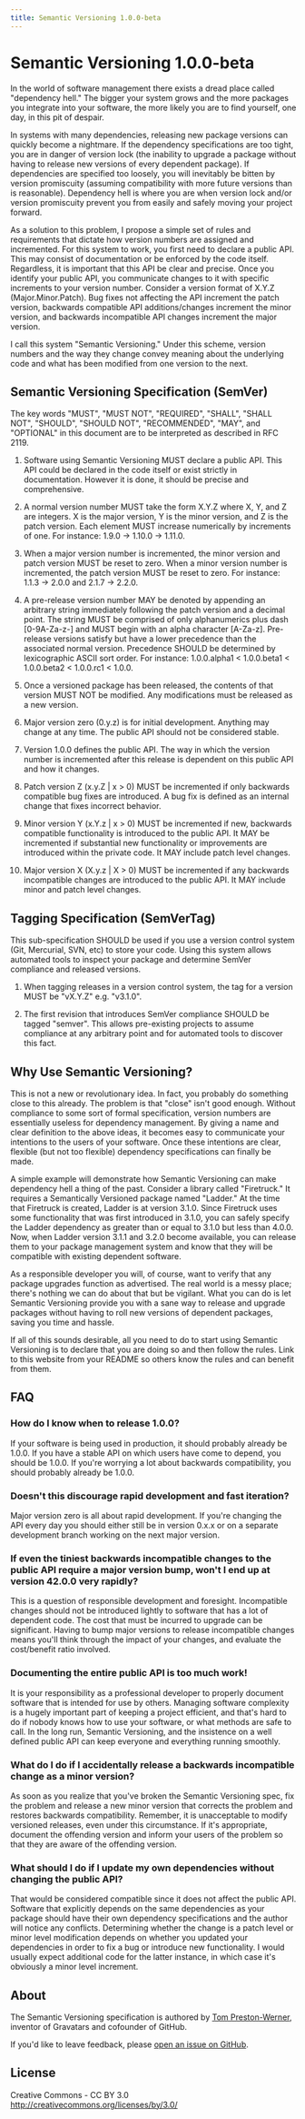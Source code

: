 ```yaml
---
title: Semantic Versioning 1.0.0-beta
---
```


# Semantic Versioning 1.0.0-beta

In the world of software management there exists a dread place called
"dependency hell." The bigger your system grows and the more packages you
integrate into your software, the more likely you are to find yourself, one day,
in this pit of despair.

In systems with many dependencies, releasing new package versions can quickly
become a nightmare. If the dependency specifications are too tight, you are in
danger of version lock (the inability to upgrade a package without having to
release new versions of every dependent package). If dependencies are specified
too loosely, you will inevitably be bitten by version promiscuity (assuming
compatibility with more future versions than is reasonable). Dependency hell is
where you are when version lock and/or version promiscuity prevent you from
easily and safely moving your project forward.

As a solution to this problem, I propose a simple set of rules and requirements
that dictate how version numbers are assigned and incremented. For this system
to work, you first need to declare a public API. This may consist of
documentation or be enforced by the code itself. Regardless, it is important
that this API be clear and precise. Once you identify your public API, you
communicate changes to it with specific increments to your version number.
Consider a version format of X.Y.Z (Major.Minor.Patch). Bug fixes not affecting
the API increment the patch version, backwards compatible API additions/changes
increment the minor version, and backwards incompatible API changes increment
the major version.

I call this system "Semantic Versioning." Under this scheme, version numbers and
the way they change convey meaning about the underlying code and what has been
modified from one version to the next.

## Semantic Versioning Specification (SemVer)

The key words "MUST", "MUST NOT", "REQUIRED", "SHALL", "SHALL NOT", "SHOULD",
"SHOULD NOT", "RECOMMENDED", "MAY", and "OPTIONAL" in this document are to be
interpreted as described in RFC 2119.

1. Software using Semantic Versioning MUST declare a public API. This API could
   be declared in the code itself or exist strictly in documentation. However it
   is done, it should be precise and comprehensive.

1. A normal version number MUST take the form X.Y.Z where X, Y, and Z are
   integers. X is the major version, Y is the minor version, and Z is the patch
   version. Each element MUST increase numerically by increments of one. For
   instance: 1.9.0 -> 1.10.0 -> 1.11.0.

1. When a major version number is incremented, the minor version and patch
   version MUST be reset to zero. When a minor version number is incremented,
   the patch version MUST be reset to zero. For instance: 1.1.3 -> 2.0.0 and
   2.1.7 -> 2.2.0.

1. A pre-release version number MAY be denoted by appending an arbitrary string
   immediately following the patch version and a decimal point. The string MUST
   be comprised of only alphanumerics plus dash [0-9A-Za-z-] and MUST begin with
   an alpha character [A-Za-z]. Pre-release versions satisfy but have a lower
   precedence than the associated normal version. Precedence SHOULD be
   determined by lexicographic ASCII sort order. For instance: 1.0.0.alpha1 <
   1.0.0.beta1 < 1.0.0.beta2 < 1.0.0.rc1 < 1.0.0.

1. Once a versioned package has been released, the contents of that version MUST
   NOT be modified. Any modifications must be released as a new version.

1. Major version zero (0.y.z) is for initial development. Anything may change at
   any time. The public API should not be considered stable.

1. Version 1.0.0 defines the public API. The way in which the version number is
   incremented after this release is dependent on this public API and how it
   changes.

1. Patch version Z (x.y.Z | x > 0) MUST be incremented if only backwards
   compatible bug fixes are introduced. A bug fix is defined as an internal
   change that fixes incorrect behavior.

1. Minor version Y (x.Y.z | x > 0) MUST be incremented if new, backwards
   compatible functionality is introduced to the public API. It MAY be
   incremented if substantial new functionality or improvements are introduced
   within the private code. It MAY include patch level changes.

1. Major version X (X.y.z | X > 0) MUST be incremented if any backwards
   incompatible changes are introduced to the public API. It MAY include minor
   and patch level changes.

## Tagging Specification (SemVerTag)

This sub-specification SHOULD be used if you use a version control system (Git,
Mercurial, SVN, etc) to store your code. Using this system allows automated
tools to inspect your package and determine SemVer compliance and released
versions.

1. When tagging releases in a version control system, the tag for a version MUST
   be "vX.Y.Z" e.g. "v3.1.0".

1. The first revision that introduces SemVer compliance SHOULD be tagged
   "semver". This allows pre-existing projects to assume compliance at any
   arbitrary point and for automated tools to discover this fact.

## Why Use Semantic Versioning?

This is not a new or revolutionary idea. In fact, you probably do something
close to this already. The problem is that "close" isn't good enough. Without
compliance to some sort of formal specification, version numbers are essentially
useless for dependency management. By giving a name and clear definition to the
above ideas, it becomes easy to communicate your intentions to the users of your
software. Once these intentions are clear, flexible (but not too flexible)
dependency specifications can finally be made.

A simple example will demonstrate how Semantic Versioning can make dependency
hell a thing of the past. Consider a library called "Firetruck." It requires a
Semantically Versioned package named "Ladder." At the time that Firetruck is
created, Ladder is at version 3.1.0. Since Firetruck uses some functionality
that was first introduced in 3.1.0, you can safely specify the Ladder dependency
as greater than or equal to 3.1.0 but less than 4.0.0. Now, when Ladder version
3.1.1 and 3.2.0 become available, you can release them to your package
management system and know that they will be compatible with existing dependent
software.

As a responsible developer you will, of course, want to verify that any package
upgrades function as advertised. The real world is a messy place; there's
nothing we can do about that but be vigilant. What you can do is let Semantic
Versioning provide you with a sane way to release and upgrade packages without
having to roll new versions of dependent packages, saving you time and hassle.

If all of this sounds desirable, all you need to do to start using Semantic
Versioning is to declare that you are doing so and then follow the rules. Link
to this website from your README so others know the rules and can benefit from
them.

## FAQ

### How do I know when to release 1.0.0?

If your software is being used in production, it should probably already be
1.0.0. If you have a stable API on which users have come to depend, you should
be 1.0.0. If you're worrying a lot about backwards compatibility, you should
probably already be 1.0.0.

### Doesn't this discourage rapid development and fast iteration?

Major version zero is all about rapid development. If you're changing the API
every day you should either still be in version 0.x.x or on a separate
development branch working on the next major version.

### If even the tiniest backwards incompatible changes to the public API require a major version bump, won't I end up at version 42.0.0 very rapidly?

This is a question of responsible development and foresight. Incompatible
changes should not be introduced lightly to software that has a lot of dependent
code. The cost that must be incurred to upgrade can be significant. Having to
bump major versions to release incompatible changes means you'll think through
the impact of your changes, and evaluate the cost/benefit ratio involved.

### Documenting the entire public API is too much work!

It is your responsibility as a professional developer to properly document
software that is intended for use by others. Managing software complexity is a
hugely important part of keeping a project efficient, and that's hard to do if
nobody knows how to use your software, or what methods are safe to call. In the
long run, Semantic Versioning, and the insistence on a well defined public API
can keep everyone and everything running smoothly.

### What do I do if I accidentally release a backwards incompatible change as a minor version?

As soon as you realize that you've broken the Semantic Versioning spec, fix the
problem and release a new minor version that corrects the problem and restores
backwards compatibility. Remember, it is unacceptable to modify versioned
releases, even under this circumstance. If it's appropriate, document the
offending version and inform your users of the problem so that they are aware of
the offending version.

### What should I do if I update my own dependencies without changing the public API?

That would be considered compatible since it does not affect the public API.
Software that explicitly depends on the same dependencies as your package should
have their own dependency specifications and the author will notice any
conflicts. Determining whether the change is a patch level or minor level
modification depends on whether you updated your dependencies in order to fix a
bug or introduce new functionality. I would usually expect additional code for
the latter instance, in which case it's obviously a minor level increment.

## About

The Semantic Versioning specification is authored by
[Tom Preston-Werner](http://tom.preston-werner.com), inventor of Gravatars and
cofounder of GitHub.

If you'd like to leave feedback, please
[open an issue on GitHub](https://github.com/mojombo/semver.org/issues).

## License

Creative Commons - CC BY 3.0 http://creativecommons.org/licenses/by/3.0/
